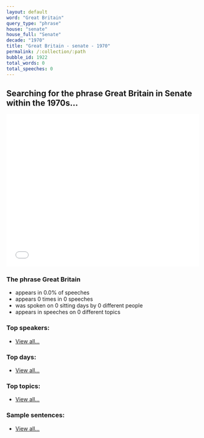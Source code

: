 ```yaml
---
layout: default
word: "Great Britain"
query_type: "phrase"
house: "senate"
house_full: "Senate"
decade: "1970"
title: "Great Britain - senate - 1970"
permalink: /:collection/:path
bubble_id: 1922
total_words: 0
total_speeches: 0
---
```



## Searching for the phrase **Great Britain** in Senate within the 1970s...

<iframe width="100%" height="400" frameborder="0" scrolling="no" src="//plot.ly/~wragge/1922.embed"></iframe>

### The phrase **Great Britain**

* appears in 0.0% of speeches
* appears 0 times in 0 speeches
* was spoken on 0 sitting days by 0 different people
* appears in speeches on 0 different topics

### Top speakers:

* [View all...](speakers/)


### Top days:

* [View all...](days/)


### Top topics:

* [View all...](topics/)


### Sample sentences:

* [View all...](contexts/)
